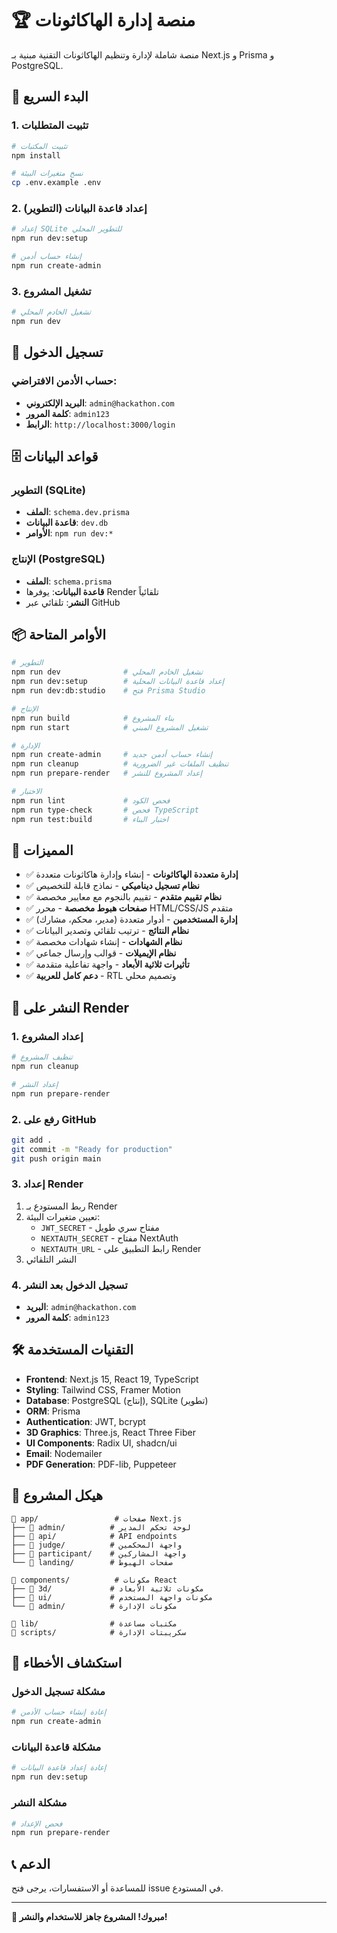 # 🏆 منصة إدارة الهاكاثونات

منصة شاملة لإدارة وتنظيم الهاكاثونات التقنية مبنية بـ Next.js و Prisma و PostgreSQL.

## 🚀 البدء السريع

### 1. تثبيت المتطلبات

```bash
# تثبيت المكتبات
npm install

# نسخ متغيرات البيئة
cp .env.example .env
```

### 2. إعداد قاعدة البيانات (التطوير)

```bash
# إعداد SQLite للتطوير المحلي
npm run dev:setup

# إنشاء حساب أدمن
npm run create-admin
```

### 3. تشغيل المشروع

```bash
# تشغيل الخادم المحلي
npm run dev
```

## 🔐 تسجيل الدخول

### حساب الأدمن الافتراضي:

- **البريد الإلكتروني**: `admin@hackathon.com`
- **كلمة المرور**: `admin123`
- **الرابط**: `http://localhost:3000/login`

## 🗄️ قواعد البيانات

### التطوير (SQLite)

- **الملف**: `schema.dev.prisma`
- **قاعدة البيانات**: `dev.db`
- **الأوامر**: `npm run dev:*`

### الإنتاج (PostgreSQL)

- **الملف**: `schema.prisma`
- **قاعدة البيانات**: يوفرها Render تلقائياً
- **النشر**: تلقائي عبر GitHub

## 📦 الأوامر المتاحة

```bash
# التطوير
npm run dev              # تشغيل الخادم المحلي
npm run dev:setup        # إعداد قاعدة البيانات المحلية
npm run dev:db:studio    # فتح Prisma Studio

# الإنتاج
npm run build            # بناء المشروع
npm run start            # تشغيل المشروع المبني

# الإدارة
npm run create-admin     # إنشاء حساب أدمن جديد
npm run cleanup          # تنظيف الملفات غير الضرورية
npm run prepare-render   # إعداد المشروع للنشر

# الاختبار
npm run lint             # فحص الكود
npm run type-check       # فحص TypeScript
npm run test:build       # اختبار البناء
```

## 🌟 المميزات

- ✅ **إدارة متعددة الهاكاثونات** - إنشاء وإدارة هاكاثونات متعددة
- ✅ **نظام تسجيل ديناميكي** - نماذج قابلة للتخصيص
- ✅ **نظام تقييم متقدم** - تقييم بالنجوم مع معايير مخصصة
- ✅ **صفحات هبوط مخصصة** - محرر HTML/CSS/JS متقدم
- ✅ **إدارة المستخدمين** - أدوار متعددة (مدير، محكم، مشارك)
- ✅ **نظام النتائج** - ترتيب تلقائي وتصدير البيانات
- ✅ **نظام الشهادات** - إنشاء شهادات مخصصة
- ✅ **نظام الإيميلات** - قوالب وإرسال جماعي
- ✅ **تأثيرات ثلاثية الأبعاد** - واجهة تفاعلية متقدمة
- ✅ **دعم كامل للعربية** - RTL وتصميم محلي

## 🚀 النشر على Render

### 1. إعداد المشروع

```bash
# تنظيف المشروع
npm run cleanup

# إعداد النشر
npm run prepare-render
```

### 2. رفع على GitHub

```bash
git add .
git commit -m "Ready for production"
git push origin main
```

### 3. إعداد Render

1. ربط المستودع بـ Render
2. تعيين متغيرات البيئة:
   - `JWT_SECRET` - مفتاح سري طويل
   - `NEXTAUTH_SECRET` - مفتاح NextAuth
   - `NEXTAUTH_URL` - رابط التطبيق على Render
3. النشر التلقائي

### 4. تسجيل الدخول بعد النشر

- **البريد**: `admin@hackathon.com`
- **كلمة المرور**: `admin123`

## 🛠️ التقنيات المستخدمة

- **Frontend**: Next.js 15, React 19, TypeScript
- **Styling**: Tailwind CSS, Framer Motion
- **Database**: PostgreSQL (إنتاج), SQLite (تطوير)
- **ORM**: Prisma
- **Authentication**: JWT, bcrypt
- **3D Graphics**: Three.js, React Three Fiber
- **UI Components**: Radix UI, shadcn/ui
- **Email**: Nodemailer
- **PDF Generation**: PDF-lib, Puppeteer

## 📁 هيكل المشروع

```
📁 app/                 # صفحات Next.js
├── 📁 admin/          # لوحة تحكم المدير
├── 📁 api/            # API endpoints
├── 📁 judge/          # واجهة المحكمين
├── 📁 participant/    # واجهة المشاركين
└── 📁 landing/        # صفحات الهبوط

📁 components/          # مكونات React
├── 📁 3d/             # مكونات ثلاثية الأبعاد
├── 📁 ui/             # مكونات واجهة المستخدم
└── 📁 admin/          # مكونات الإدارة

📁 lib/                # مكتبات مساعدة
📁 scripts/            # سكريبتات الإدارة
```

## 🔧 استكشاف الأخطاء

### مشكلة تسجيل الدخول

```bash
# إعادة إنشاء حساب الأدمن
npm run create-admin
```

### مشكلة قاعدة البيانات

```bash
# إعادة إعداد قاعدة البيانات
npm run dev:setup
```

### مشكلة النشر

```bash
# فحص الإعداد
npm run prepare-render
```

## 📞 الدعم

للمساعدة أو الاستفسارات، يرجى فتح issue في المستودع.

---

**🎉 مبروك! المشروع جاهز للاستخدام والنشر!**
